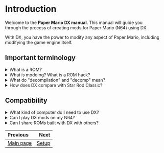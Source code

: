 # Introduction

Welcome to the **Paper Mario DX manual**.
This manual will guide you through the process of creating mods for Paper Mario (N64) using DX.

With DX, you have the power to modify any aspect of Paper Mario, including modifying the game engine itself.

## Important terminology

<details>
    <summary>What is a ROM?</summary>
    The N64 console stores games on cartridges. A ROM is a file that contains the data from one of these cartridges.
    The Paper Mario (USA) ROM contains all of the game - including the code, graphics, and sound. There are also
    other Paper Mario ROMs for different regions, such as Europe and Japan, but DX only supports the USA version.
</details>

<details>
    <summary>What is modding? What is a ROM hack?</summary>
    <p>
        Modding is the process of modifying a video game to change its behavior or appearance.
        A mod is a file or set of files that changes the game in some way.
    </p>
    <p>
        A ROM hack is a mod that modifies a game's ROM file. ROM hacks are usually distributed as patches
        that can be applied to a clean ROM to create a modified version of the game.
    </p>
    <p>
        For our purposes, the terms "ROM hack" and "mod" refer to the same thing: the completed product of modding.
    </p>
</details>

<details>
    <summary>What do "decompilation" and "decomp" mean?</summary>
    <p>
        Decompilation is the process of converting a compiled program (in this case, Paper Mario) back into a
        human-readable form (source code). Among other things, this makes modding much, much easier.
        You can learn more about video game decompilation on <a href="https://wiki.decomp.dev/">Decompedia</a>.
    </p>
    <p>
        Paper Mario DX is based ontop of <a href="https://papermar.io">the Paper Mario decompilation</a>, also
        known as <b>the decomp</b>.
        <b>Decomp modding</b> refers to the process of creating mods using the decomp.
    </p>
</details>

<details>
    <summary>How does DX compare with Star Rod Classic?</summary>
    <p>
        Star Rod Classic is a modding tool for Paper Mario that was used to create many popular mods.
        DX is a newer tool that is more powerful, but also more complex.
    </p>
    <p>
        Star Rod Classic requires you to write assembly code to do anything complicated. With DX, you can write C code.
    </p>
    <p>
        To edit map geometry and preview messages, you can use
        <a href="https://github.com/z64a/star-rod/releases/latest">Star Rod</a> with DX.
        Open Star Rod and select your mod folder as the project directory.
        Star Rod Classic is not compatible with DX.
    </p>
</details>

## Compatibility

<details>
    <summary>What kind of computer do I need to use DX?</summary>
    To make mods with DX, you will need a computer with one of the following operating systems:
    <ul>
        <li>Windows 11</li> <!-- WSL installed by default -->
        <li>Windows 10</li>
        <li>macOS</li>
        <li>Linux</li>
    </ul>
</details>

<details>
    <summary>Can I play DX mods on my N64?</summary>
    <p>
        You can play DX mods on N64 hardware using a flashcart such as
        an <a href="https://n64brew.dev/wiki/Everdrive_64">Everdrive 64</a>
        or a <a href="https://summercart64.dev/">SummerCart64</a>.
        You will also require an <b>expansion pak</b>.
    </p>
    <p>
        DX outputs an NTSC region ROM in big endian format (`.z64`). Transfer this file to your flashcart to play.
    </p>
</details>

<details>
    <summary>Can I share ROMs built with DX with others?</summary>
    <p>
        <b>No! Never share ROMs with others.</b> Sharing ROMs may be considered an act of piracy.
    </p>
    <p>
        Instead, <b>share a patch file</b>. A patch file is a description of the <i>changes</i> between the Paper Mario
        base ROM and the ROM built by DX.
    </p>
    <p>
        DX will automatically generate a `.bps` patch file for you. The people you share
        the patch file with can use <a href="https://hack64.net/tools/patcher.php">a web patching tool</a> to obtain a
        ROM that they can play.
    </p>
</details>

<div class="section_buttons">

| Previous                |                             Next |
|:------------------------|---------------------------------:|
|[Main page](../README.md)|[Setup](manual/setup.md)          |

</div>
